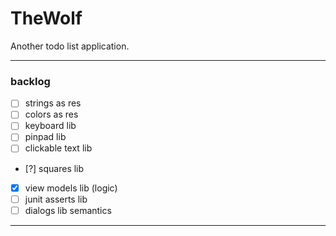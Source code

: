# TheWolf
Another todo list application.

---

### backlog
- [ ] strings as res
- [ ] colors as res
- [ ] keyboard lib
- [ ] pinpad lib
- [ ] clickable text lib
- [?] squares lib
- [x] view models lib (logic)
- [ ] junit asserts lib
- [ ] dialogs lib semantics

---
